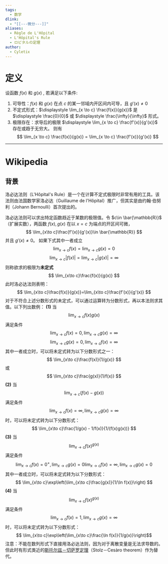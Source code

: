 ```yaml
---
tags:
  - 数学
dlink:
  - "[[---微分---]]"
aliases:
  - Règle de L'Hôpital
  - L'Hôpital's Rule
  - ロピタルの定理
author:
  - Cyletix
---
```

# 定义
设函数 $f(x)$ 和 $g(x)$ , 若满足以下条件:
1. 可导性：$f(x)$ 和 $g(x)$ 在点 $c$ 的某一邻域内开区间内可导，且 $g'(x) \neq 0$
2. 不定式形式：$\displaystyle \lim_{x \to c} \frac{f(x)}{g(x)}$ 是 $\displaystyle \frac{0}{0}$ 或 $\displaystyle \frac{\infty}{\infty}$ 形式。 
3. 极限存在：求导后的极限 $\displaystyle \lim_{x \to c} \frac{f'(x)}{g'(x)}$ 存在或趋于无穷大。
则有
$$ \lim_{x \to c} \frac{f(x)}{g(x)} = \lim_{x \to c} \frac{f'(x)}{g'(x)} $$


---
# Wikipedia
## 背景
洛必达法则（L'Hôpital's Rule）是一个在计算不定式极限时非常有用的工具。该法则由法国数学家洛必达（Guillaume de l'Hôpital）推广，但其实是由约翰·伯努利（Johann Bernoulli）首次提出的。

洛必达法则可以求出特定函数趋近于某数的极限值。令 $c\in \bar{\mathbb{R}}$（扩展实数），两函数 $f(x), g(x)$ 在以 $x=c$ 为端点的开区间可微，
$$
\lim_{x\to c}\frac{f'(x)}{g'(x)}\in \bar{\mathbb{R}}
$$
并且 $g'(x)\neq 0$。
如果下式其中一者成立
$$
\lim_{x\to c}f(x)=\lim_{x\to c}g(x)=0
$$
$$
\lim_{x\to c}|f(x)|=\lim_{x\to c}|g(x)|=\infty
$$
则称欲求的极限为**未定式** 
$$
\lim_{x\to c}\frac{f(x)}{g(x)}
$$
此时洛必达法则表明：
$$
\lim_{x\to c}\frac{f(x)}{g(x)}=\lim_{x\to c}\frac{f'(x)}{g'(x)}
$$
对于不符合上述分数形式的未定式，可以通过运算转为分数形式，再以本法则求其值。以下列出数例：
**(1)** 当
$$
\lim_{x\to c}f(x)g(x)
$$
满足条件
$$
\lim_{x\to c}f(x) = 0, \lim_{x\to c}g(x) = \infty
$$
$$
\lim_{x\to c}g(x) = 0, \lim_{x\to c}f(x) = \infty
$$
其中一者成立时，可以将未定式转为以下分数形式之一：
$$
\lim_{x\to c}\frac{f(x)}{1/g(x)}
$$
或
$$
\lim_{x\to c}\frac{g(x)}{1/f(x)}
$$
**(2)** 当
$$
\lim_{x\to c}(f(x)-g(x))
$$
满足条件
$$
\lim_{x\to c}f(x) = \infty, \lim_{x\to c}g(x) = \infty
$$
时，可以将未定式转为以下分数形式：
$$
\lim_{x\to c}\frac{1/g(x) - 1/f(x)}{1/(f(x)g(x))}
$$
**(3)** 当
$$
\lim_{x\to c}f(x)^{g(x)}
$$
满足条件
$$
\lim_{x\to c}f(x) = 0^{+}, \lim_{x\to c}g(x) = 0
\lim_{x\to c}f(x) = \infty, \lim_{x\to c}g(x) = 0
$$
其中一者成立时，可以将未定式转为以下分数形式：
$$
\lim_{x\to c}\exp\left(\lim_{x\to c}\frac{g(x)}{1/\ln f(x)}\right)
$$
**(4)** 当 
$$
\lim_{x\to c}f(x)^{g(x)}
$$
满足条件
$$
\lim_{x\to c}f(x) = 1, \lim_{x\to c}g(x) = \infty
$$
时，可以将未定式转为以下分数形式：
$$
\lim_{x\to c}\exp\left(\lim_{x\to c}\frac{\ln f(x)}{1/g(x)}\right)$$
注意：不能在数列形式下直接用洛必达法则，因为对于离散变量是无法求导数的。但此时有形式类近的[斯托尔兹－切萨罗定理](https://zh.wikipedia.org/wiki/%E6%96%AF%E6%89%98%E5%B0%94%E5%85%B9%EF%BC%8D%E5%88%87%E8%90%A8%E7%BD%97%E5%AE%9A%E7%90%86 "斯托尔兹－切萨罗定理")（Stolz－Cesàro theorem）作为替代。
